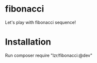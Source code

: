 # fibonacci
Let's play with fibonacci sequence!

# Installation
Run composer require "lzr/fibonacci:@dev"
